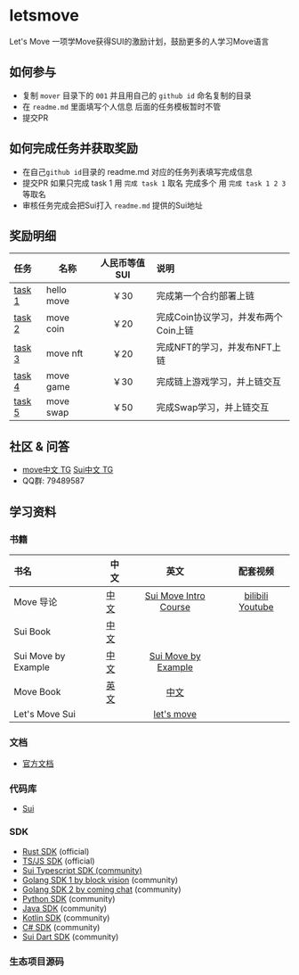 # letsmove
Let's Move 一项学Move获得SUI的激励计划，鼓励更多的人学习Move语言

## 如何参与
- 复制 `mover` 目录下的 `001` 并且用自己的 `github id` 命名复制的目录
- 在 `readme.md` 里面填写个人信息 后面的任务模板暂时不管
- 提交PR

## 如何完成任务并获取奖励
- 在自己`github id`目录的 readme.md 对应的任务列表填写完成信息
- 提交PR 如果只完成 task 1 用 `完成 task 1` 取名 完成多个 用 `完成 task 1 2 3` 等取名
- 审核任务完成会把Sui打入 `readme.md` 提供的Sui地址

## 奖励明细

| 任务                              |         名称 | 人民币等值SUI | 说明                     |
|:--------------------------------|-----------|:--------:|:-----------------------|
| [task 1](task/01.hello_move.md) | hello move |   ￥30    | 完成第一个合约部署上链            |
| [task 2 ](task/02.move_coin.md) |  move coin |   ￥20    | 完成Coin协议学习，并发布两个Coin上链 |
| [task 3](task/03.move_nft.md)   |   move nft |   ￥20    | 完成NFT的学习，并发布NFT上链      |
| [task 4](task/04.move_game.md)  |  move game |   ￥30    | 完成链上游戏学习，并上链交互         |
| [task 5](task/05.move_swap.md)  |  move swap |   ￥50    | 完成Swap学习，并上链交互         |


## 社区 & 问答
- [move中文 TG](https://t.me/move_cn) [Sui中文 TG](https://t.me/sui_dev_cn)
- QQ群: 79489587

## 学习资料

### 书籍
| 书名                  | 中文                                   |                          英文                          |                           配套视频                            |
|:--------------------|--------------------------------------|:----------------------------------------------------:|:---------------------------------------------------------:|
| Move 导论             | [中文](https://intro-zh.sui-book.com/) | [Sui Move Intro Course](https://intro.sui-book.com/) |     [bilibili](https://www.bilibili.com/video/BV1RY411v7YU)  [Youtube](https://www.youtube.com/watch?v=lZHjmo2ngu0)                          |
| Sui Book            | [中文](https://sui-book.com)           |                                                      |  |
| Sui Move by Example | [中文](https://examples.sui-book.com/) |   [Sui Move by Example](https://examples.sui.io/)    |                                                       |
| Move Book           | [英文](https://move-book.com/)         |           [中文](https://move-book.com/cn/)            |                                                   |
| Let's Move Sui      |                            |                    [let's move](https://letsmovesui.com/)                    |                                                     |

### 文档
- [官方文档](https://docs.sui.io/)

### 代码库
- [Sui](https://github.com/MystenLabs/sui)


### SDK

- [Rust SDK](https://docs.sui.io/devnet/build/rust-sdk) (official)
- [TS/JS SDK](https://github.com/MystenLabs/sui/tree/main/sdk/typescript) (official)
- [Sui Typescript SDK (community)](https://github.com/scallop-io/sui-kit)
- [Golang SDK 1 by block vision](https://github.com/block-vision/sui-go-sdk) (community)
- [Golang SDK 2 by coming chat](https://github.com/coming-chat/go-sui-sdk) (community)
- [Python SDK](https://github.com/FrankC01/pysui) (community)
- [Java SDK](https://github.com/GrapeBaBa/sui4j) (community)
- [Kotlin SDK](https://github.com/cosmostation/suikotlin) (community)
- [C# SDK](https://github.com/naami-finance/SuiNet) (community)
- [Sui Dart SDK](https://github.com/mofalabs/sui) (community)

### 生态项目源码